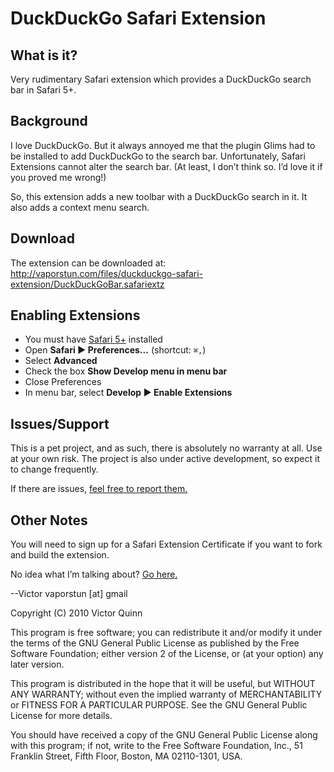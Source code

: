 # DuckDuckGo Safari Extension

## What is it?
Very rudimentary Safari extension which provides a DuckDuckGo search bar in Safari 5+.


## Background
I love DuckDuckGo. But it always annoyed me that the plugin Glims had to be installed to add DuckDuckGo to the search bar. Unfortunately, Safari Extensions cannot alter the search bar. (At least, I don’t think so.  I’d love it if you proved me wrong!)

So, this extension adds a new toolbar with a DuckDuckGo search in it. It also adds a context menu search.


## Download
The extension can be downloaded at:  http://vaporstun.com/files/duckduckgo-safari-extension/DuckDuckGoBar.safariextz


## Enabling Extensions
* You must have [Safari 5+](http://www.apple.com/safari/download/) installed
* Open **Safari ▶ Preferences...** (shortcut: `⌘,`)
 * Select **Advanced**
 * Check the box **Show Develop menu in menu bar**
 * Close Preferences
* In menu bar, select **Develop ▶ Enable Extensions**


## Issues/Support
This is a pet project, and as such, there is absolutely no warranty at all. Use at your own risk. The project is also under active development, so expect it to change frequently.

If there are issues, [feel free to report them.](http://github.com/vaporstun/duckduckgo-safari-extension/issues)


## Other Notes
You will need to sign up for a Safari Extension Certificate if you want to fork and build the extension.

No idea what I’m talking about? [Go here.](http://lmddgtfy.com/?q=safari%20extension%20certificate)


--Victor
vaporstun [at] gmail


Copyright (C) 2010 Victor Quinn

This program is free software; you can redistribute it and/or
modify it under the terms of the GNU General Public License
as published by the Free Software Foundation; either version 2
of the License, or (at your option) any later version.

This program is distributed in the hope that it will be useful,
but WITHOUT ANY WARRANTY; without even the implied warranty of
MERCHANTABILITY or FITNESS FOR A PARTICULAR PURPOSE.  See the
GNU General Public License for more details.

You should have received a copy of the GNU General Public License
along with this program; if not, write to the Free Software
Foundation, Inc., 51 Franklin Street, Fifth Floor, Boston, MA  02110-1301, USA.
